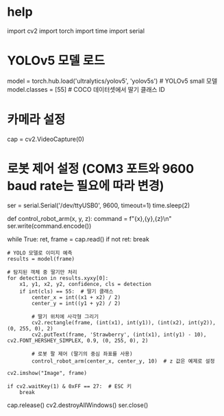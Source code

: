 # help

import cv2
import torch
import time
import serial

# YOLOv5 모델 로드
model = torch.hub.load('ultralytics/yolov5', 'yolov5s')  # YOLOv5 small 모델
model.classes = [55]  # COCO 데이터셋에서 딸기 클래스 ID

# 카메라 설정
cap = cv2.VideoCapture(0)

# 로봇 제어 설정 (COM3 포트와 9600 baud rate는 필요에 따라 변경)
ser = serial.Serial('/dev/ttyUSB0', 9600, timeout=1)
time.sleep(2)

def control_robot_arm(x, y, z):
    command = f"{x},{y},{z}\n"
    ser.write(command.encode())

while True:
    ret, frame = cap.read()
    if not ret:
        break
    
    # YOLO 모델로 이미지 예측
    results = model(frame)

    # 탐지된 객체 중 딸기만 처리
    for detection in results.xyxy[0]:
        x1, y1, x2, y2, confidence, cls = detection
        if int(cls) == 55:  # 딸기 클래스
            center_x = int((x1 + x2) / 2)
            center_y = int((y1 + y2) / 2)

            # 딸기 위치에 사각형 그리기
            cv2.rectangle(frame, (int(x1), int(y1)), (int(x2), int(y2)), (0, 255, 0), 2)
            cv2.putText(frame, 'Strawberry', (int(x1), int(y1) - 10), cv2.FONT_HERSHEY_SIMPLEX, 0.9, (0, 255, 0), 2)

            # 로봇 팔 제어 (딸기의 중심 좌표를 사용)
            control_robot_arm(center_x, center_y, 10)  # z 값은 예제로 설정

    cv2.imshow("Image", frame)

    if cv2.waitKey(1) & 0xFF == 27:  # ESC 키
        break

cap.release()
cv2.destroyAllWindows()
ser.close()
